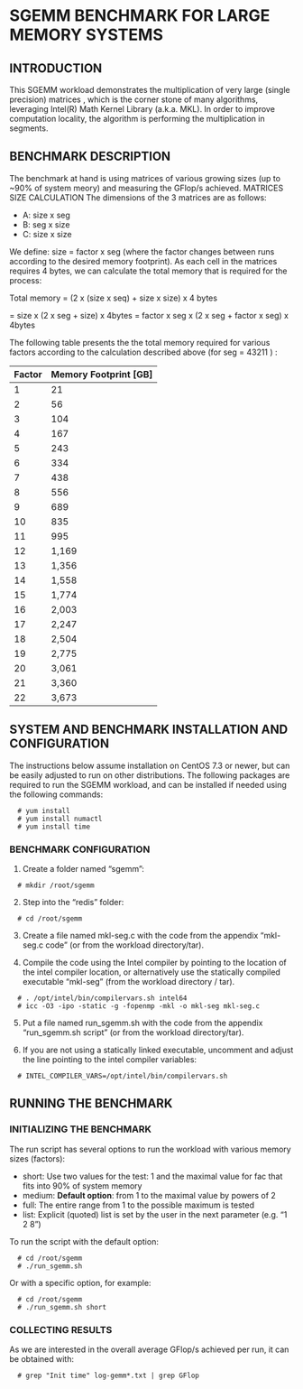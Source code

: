 # SGEMM BENCHMARK FOR LARGE MEMORY SYSTEMS
## INTRODUCTION
This SGEMM workload demonstrates the multiplication of very large (single precision) matrices , which is the corner stone of many algorithms, leveraging Intel(R) Math Kernel Library (a.k.a. MKL).
In order to improve computation locality, the algorithm is performing the multiplication in segments.
## BENCHMARK DESCRIPTION
The benchmark at hand is using matrices of various growing sizes (up to ~90% of system meory) and measuring the GFlop/s achieved.
MATRICES SIZE CALCULATION
The dimensions of the 3 matrices are as follows:
- A: size x seg
- B: seg x size
- C: size x size

We define:  size = factor x seg (where the factor changes between runs according to the desired memory footprint).
As each cell in the matrices requires 4 bytes, we can calculate the total memory  that is required for the process:

Total memory = (2 x (size x seq) + size x size) x 4 bytes

= size x (2 x seg + size) x 4bytes
= factor x seg x (2 x seg + factor x seg) x 4bytes

The following table presents the the total memory required for various factors according to the calculation described above (for seg = 43211 ) :

|Factor|Memory Footprint [GB]|
|---|---|
|1|21|
|2|56|
|3|104|
|4|167|
|5|243|
|6|334|
|7|438|
|8|556|
|9|689|
|10|835|
|11|995|
|12|1,169|
|13|1,356|
|14|1,558|
|15|1,774|
|16|2,003|
|17|2,247|
|18|2,504|
|19|2,775|
|20|3,061|
|21|3,360|
|22|3,673|

## SYSTEM AND BENCHMARK INSTALLATION AND CONFIGURATION
The instructions below assume installation on CentOS 7.3 or newer, but can be easily adjusted to run on other distributions.
The following packages are required to run the SGEMM workload, and can be installed if needed using the following commands:
```
  # yum install
  # yum install numactl
  # yum install time
```

### BENCHMARK CONFIGURATION
1.	Create a folder named “sgemm”: 
```
  # mkdir /root/sgemm
```
2.	Step into the “redis” folder: 
```
  # cd /root/sgemm
```
3.	Create a file named mkl-seg.c with the code from the appendix “mkl-seg.c code” (or from the workload directory/tar).

4.	Compile the code using the Intel compiler by pointing to the location of the intel compiler location, or alternatively use the statically compiled executable “mkl-seg” (from the workload directory / tar).
```
  # . /opt/intel/bin/compilervars.sh intel64
  # icc -O3 -ipo -static -g -fopenmp -mkl -o mkl-seg mkl-seg.c
```
5.	Put a file named run_sgemm.sh with the code from the appendix “run_sgemm.sh script” (or from the workload directory/tar).

6.	If you are not using a statically linked executable, uncomment and adjust the line pointing to the intel compiler variables:
```
  # INTEL_COMPILER_VARS=/opt/intel/bin/compilervars.sh
```

## RUNNING THE BENCHMARK
### INITIALIZING THE BENCHMARK
The run script has several options to run the workload with various memory sizes (factors):
- short: 	Use two values for the test: 1 and the maximal value for fac that fits into 90% of system memory
- medium: 	**Default option**: from 1 to the maximal value by powers of 2
- full:   	The entire range from 1 to the possible maximum is tested
- list:   	Explicit (quoted) list is set by the user in the next parameter (e.g. “1 2 8”)

To run the script with the default option:
```
  # cd /root/sgemm
  # ./run_sgemm.sh
```
Or with a specific option, for example:
```
  # cd /root/sgemm
  # ./run_sgemm.sh short
```

### COLLECTING RESULTS
As we are interested in the overall average GFlop/s achieved per run, it can be obtained with:
```
  # grep "Init time" log-gemm*.txt | grep GFlop
```






